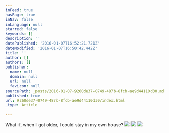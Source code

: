 ```yaml
---
inFeed: true
hasPage: true
inNav: false
inLanguage: null
starred: false
keywords: []
description: ''
datePublished: '2016-01-07T16:52:21.721Z'
dateModified: '2016-01-07T16:50:42.442Z'
title: ''
author: []
authors: []
publisher:
  name: null
  domain: null
  url: null
  favicon: null
sourcePath: _posts/2016-01-07-9260de37-0749-487b-8fcb-ae9d44110d30.md
published: true
url: 9260de37-0749-487b-8fcb-ae9d44110d30/index.html
_type: Article

---
```

What if, when I got older, I could stay in my own house?
![](https://the-grid-user-content.s3-us-west-2.amazonaws.com/b6a127df-4f9f-4261-986a-0f794030f12b.jpg)
![](https://the-grid-user-content.s3-us-west-2.amazonaws.com/1ba59e7f-1eba-4854-94e2-0c12e5768c37.jpg)
![](https://the-grid-user-content.s3-us-west-2.amazonaws.com/59131a2c-5171-40cc-9f45-eeda024c6809.jpg)